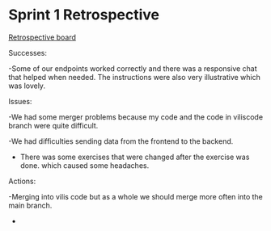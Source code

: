 # Sprint 1 Retrospective

[Retrospective board](https://edu.flinga.fi/s/FBUVVUV)

Successes:

-Some of our endpoints worked correctly and there was a responsive chat that helped when needed. The instructions were also very illustrative which was lovely. 

Issues:

-We had some merger problems because my code and the code in viliscode branch were quite difficult.

-We had difficulties sending data from the frontend to the backend.

- There was some exercises that were changed after the exercise was done. which caused some headaches.


Actions:

-Merging into vilis code but as a whole we should merge more often into the main branch.

- 